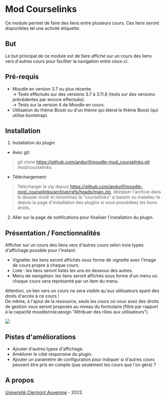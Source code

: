 Mod Courselinks
==================================
Ce module permet de faire des liens entre plusieurs cours. Ces liens seront disponibles tel une activité étiquette.

But
------------
Le but principal de ce module est de faire affiché sur un cours des liens vers d'autres cours pour faciliter la navigation entre ceux-ci.

Pré-requis
------------
- Moodle en version 3.7 ou plus récente.<br/>
  -> Tests effectués sur des versions 3.7 à 3.11.8 (tests sur des versions précédentes par encore effectués).<br/>
  -> Tests sur la version 4 de Moodle en cours.<br/>
- Utilisation du thème Boost ou d'un thème qui étend le thème Boost (qui utilise bootstrap).

Installation
------------
1. Installation du plugin

- Avec git:
> git clone https://github.com/andurif/moodle-mod_courselinks.git mod/courselinks

- Téléchargement:
> Télécharger le zip depuis https://github.com/andurif/moodle-mod_courselinks/archive/refs/heads/main.zip, dézipper l'archive dans le dossier mod/ et renommez le "courselinks" si besoin ou installez-le depuis la page d'installation des plugins si vous possédeez les bons droits.

2. Aller sur la page de notifications pour finaliser l'installation du plugin.

Présentation / Fonctionnalités
------------
Afficher sur un cours des liens vers d'autres cours selon trois types d'affichage possible pour l'instant:
- Vignette: les liens seront affichés sous forme de vignette avec l\'image de cours propre à chaque cours.</li>
- Liste : les liens seront listés les uns en dessous des autres.</li>
- Menu de navigation: les liens seront affichés sous forme d\'un menu où chaque cours sera représenté par un item du menu.
<p>Attention, un lien vers un cours ne sera visible qu'aux utilisateurs ayant des droits d'accès à ce cours !<br/>
De même, à l'ajout de la ressource, seuls les cours où vous avez des droits de gestion vous seront proposés au niveau du formulaire 
(filtre par rapport à la capacité moodle/role:assign "Attribuer des rôles aux utilisateurs").</p>

<img src="https://i15.servimg.com/u/f15/17/05/22/27/course10.png" />

Pistes d'améliorations
-----
- Ajouter d'autres types d'affichage.
- Améliorer le côté responsive du plugin.
- Ajouter un paramètre de configuration pour indiquer si d'autres cours peuvent être pris en compte (pas seulement les cours que l'on gère) ?

A propos
------
<a href="https://www.uca.fr" target="_blank">Université Clermont Auvergne</a> - 2022.<br/>
